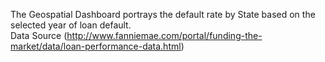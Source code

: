 The Geospatial Dashboard portrays the default rate by State based on the selected year of loan default. <br>
Data Source (http://www.fanniemae.com/portal/funding-the-market/data/loan-performance-data.html)  

